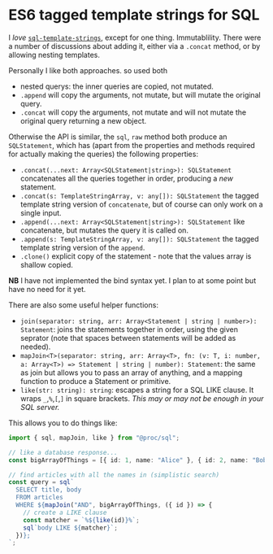 # ES6 tagged template strings for SQL

I _love_ [`sql-template-strings`](https://github.com/felixfbecker/node-sql-template-strings),
except for one thing. Immutablility. There were a number of discussions about adding it,
either via a `.concat` method, or by allowing nesting templates.

Personally I like both approaches. so used both

- nested querys: the inner queries are copied, not mutated.
- `.append` will copy the arguments, not mutate, but will mutate the original query.
- `.concat` will copy the arguments, not mutate and will not mutate the original query returning a new object.

Otherwise the API is similar, the `sql`, `raw` method both produce an `SQLStatement`, which has
(apart from the properties and methods required for actually making the queries) the following
properties:

- `.concat(...next: Array<SQLStatement|string>): SQLStatement` concatenates all the queries together in order, producing a _new_ statement.
- `.concat(s: TemplateStringArray, v: any[]): SQLStatement` the tagged template string version of `concatenate`, but of course can only work on a single input.
- `.append(...next: Array<SQLStatement|string>): SQLStatement` like concatenate, but mutates the query it is called on.
- `.append(s: TemplateStringArray, v: any[]): SQLStatement` the tagged template string version of the `append`.
- `.clone()` explicit copy of the statement - note that the values array is shallow copied.

**NB** I have not implemented the bind syntax yet. I plan to at some point but have no need for it yet.

There are also some useful helper functions:

- `join(separator: string, arr: Array<Statement | string | number>): Statement`: joins the statements together in order, using the given seprator (note that spaces between statements will be added as needed).
- `mapJoin<T>(separator: string, arr: Array<T>, fn: (v: T, i: number, a: Array<T>) => Statement | string | number): Statement`: the same as join but allows you to pass an array of anything, and a mapping function to produce a Statement or primitive.
- `like(str: string): string`: escapes a string for a SQL LIKE clause. It wraps `_`,`%`,`[`,`]` in square brackets. _This may or may not be enough in your SQL server._

This allows you to do things like:

```typescript
import { sql, mapJoin, like } from "@proc/sql";

// like a database response...
const bigArrayOfThings = [{ id: 1, name: "Alice" }, { id: 2, name: "Bob" }];

// find articles with all the names in (simplistic search)
const query = sql`
  SELECT title, body
  FROM articles
  WHERE ${mapJoin("AND", bigArrayOfThings, ({ id }) => {
    // create a LIKE clause
    const matcher = `%${like(id)}%`;
    sql`body LIKE ${matcher}`;
  })};
`;
```
